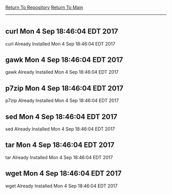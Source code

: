 [Return To Repository](https://github.com/deathbybandaid/piholeparser/)
[Return To Main](https://github.com/deathbybandaid/piholeparser/blob/master/RecentRunLogs/Mainlog.md)
____________________________________
# 
## curl Mon 4 Sep 18:46:04 EDT 2017
curl Already Installed Mon 4 Sep 18:46:04 EDT 2017
## gawk Mon 4 Sep 18:46:04 EDT 2017
gawk Already Installed Mon 4 Sep 18:46:04 EDT 2017
## p7zip Mon 4 Sep 18:46:04 EDT 2017
p7zip Already Installed Mon 4 Sep 18:46:04 EDT 2017
## sed Mon 4 Sep 18:46:04 EDT 2017
sed Already Installed Mon 4 Sep 18:46:04 EDT 2017
## tar Mon 4 Sep 18:46:04 EDT 2017
tar Already Installed Mon 4 Sep 18:46:04 EDT 2017
## wget Mon 4 Sep 18:46:04 EDT 2017
wget Already Installed Mon 4 Sep 18:46:04 EDT 2017
